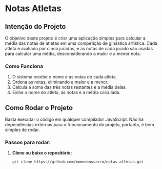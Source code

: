 # Notas Atletas

## Intenção do Projeto

O objetivo deste projeto é criar uma aplicação simples para calcular a média das notas de atletas em uma competição de ginástica artística. Cada atleta é avaliado por cinco jurados, e as notas de cada jurado são usadas para calcular uma média, desconsiderando a maior e a menor nota.

### Como Funciona

1. O sistema recebe o nome e as notas de cada atleta.
2. Ordena as notas, eliminando a maior e a menor.
3. Calcula a soma das três notas restantes e a média delas.
4. Exibe o nome do atleta, as notas e a média calculada.

## Como Rodar o Projeto

Basta executar o código em qualquer compilador JavaScript. Não há dependências externas para o funcionamento do projeto, portanto, é bem simples de rodar.

### Passos para rodar:

1. **Clone ou baixe o repositório:**
   ```bash
   git clone https://github.com/nomedeusuario/notas-atletas.git
